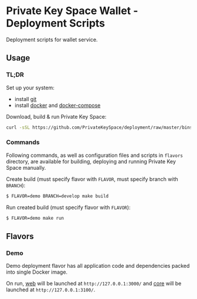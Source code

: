 # Private Key Space Wallet - Deployment Scripts

Deployment scripts for wallet service.

## Usage

### TL;DR

Set up your system:
  * install [git](https://git-scm.com/)
  * install [docker](https://docs.docker.com/install/) and [docker-compose](https://docs.docker.com/compose/)

Download, build & run Private Key Space:
```bash
curl -sSL https://github.com/PrivateKeySpace/deployment/raw/master/binscripts/run.sh | bash -s demo develop
```

### Commands

Following commands, as well as configuration files and scripts in `flavors` directory, are available for building, deploying and running Private Key Space manually.

Create build (must specify flavor with `FLAVOR`, must specify branch with `BRANCH`):
```bash
$ FLAVOR=demo BRANCH=develop make build
```

Run created build (must specify flavor with `FLAVOR`):
```bash
$ FLAVOR=demo make run
```

## Flavors

### Demo

Demo deployment flavor has all application code and dependencies packed into single Docker image.

On run, [web](https://github.com/PrivateKeySpace/core) will be launched at `http://127.0.0.1:3000/`
and [core](https://github.com/PrivateKeySpace/core) will be launched at `http://127.0.0.1:3100/`.
